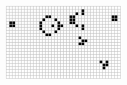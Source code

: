 
<p align="center">
  <img src="https://github.com/violet360/violet360/blob/main/Gosperglidergun.gif" alt="animated" />
</p>
